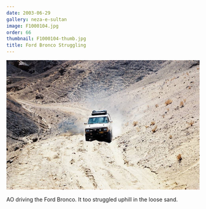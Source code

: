 ```yaml
---
date: 2003-06-29
gallery: neza-e-sultan
image: F1000104.jpg
order: 66
thumbnail: F1000104-thumb.jpg
title: Ford Bronco Struggling
---
```


![Ford Bronco Struggling](./F1000104.jpg)

AO driving the Ford Bronco. It too struggled uphill in the loose sand.